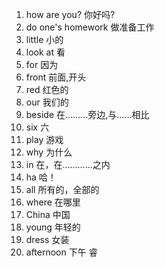 1. how are you?     你好吗?
2. do one's homework    做准备工作
3. little           小的
4. look at           看
5. for             因为
6. front           前面,开头
7. red            红色的
8. our            我们的
9. beside          在………旁边,与……相比
10. six            六
11. play          游戏
12. why           为什么
13. in          在，在…………之内
14. ha          哈！
15. all         所有的，全部的
16. where        在哪里
17. China       中国
18. young           年轻的
19. dress        女装
20. afternoon      下午
睿